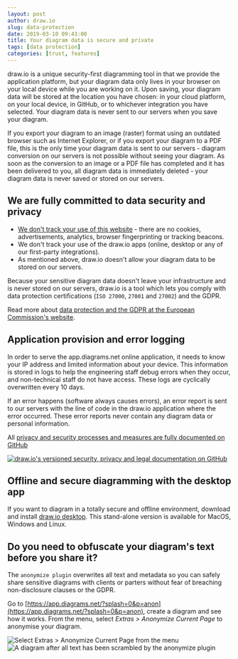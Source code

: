 ```yaml
---
layout: post
author: draw.io
slug: data-protection
date: 2019-03-10 09:43:00
title: Your diagram data is secure and private
tags: [data protection]
categories: [trust, features]
---
```


draw.io is a unique security-first diagramming tool in that we provide the application platform, but your diagram data only lives in your browser on your local device while you are working on it. Upon saving, your diagram data will be stored at the location you have chosen: in your cloud platform, on your local device, in GitHub, or to whichever integration you have selected. Your diagram data is never sent to our servers when you save your diagram.

If you export your diagram to an image (raster) format using an outdated browser such as Internet Explorer, or if you export your diagram to a PDF file, this is the only time your diagram data is sent to our servers - diagram conversion on our servers is not possible without seeing your diagram. As soon as the conversion to an image or a PDF file has completed and it has been delivered to you, all diagram data is immediately deleted - your diagram data is never saved or stored on our servers.

## We are fully committed to data security and privacy

- [We don't track your use of this website](/blog/google-analytics.html) - there are no cookies, advertisements, analytics, browser fingerprinting or tracking beacons.
- We don't track your use of the draw.io apps (online, desktop or any of our first-party integrations).
- As mentioned above, draw.io doesn't allow your diagram data to be stored on our servers.

Because your sensitive diagram data doesn't leave your infrastructure and is never stored on our servers, draw.io is a tool which lets you comply with data protection certifications (``ISO 27000``, ``27001`` and ``27002``) and the GDPR.

Read more about [data protection and the GDPR at the European Commission's website](https://ec.europa.eu/info/law/law-topic/data-protection_en).

## Application provision and error logging

In order to serve the app.diagrams.net online application, it needs to know your IP address and limited information about your device. This information is stored in logs to help the engineering staff debug errors when they occur, and non-technical staff do not have access. These logs are cyclically overwritten every 10 days.

If an error happens (software always causes errors), an error report is sent to our servers with the line of code in the draw.io application where the error occurred. These error reports never contain any diagram data or personal information.

All [privacy and security processes and measures are fully documented on GitHub](https://github.com/jgraph/security-privacy-legal)

<a href="https://github.com/jgraph/security-privacy-legal"><img src="/assets/img/blog/security-privacy-legal-github.png" style="max-width:100%;height:auto;" alt="draw.io's versioned security, privacy and legal documentation on GitHub"></a>

## Offline and secure diagramming with the desktop app

If you want to diagram in a totally secure and offline environment, download and install [draw.io desktop](https://get.diagrams.net). This stand-alone version is available for MacOS, Windows and Linux.

## Do you need to obfuscate your diagram's text before you share it?

The ``anonymize plugin`` overwrites all text and metadata so you can safely share sensitive diagrams with clients or parters without fear of breaching non-disclosure clauses or the GDPR.

Go to [https://app.diagrams.net/?splash=0&p=anon](https://app.diagrams.net/?splash=0&p=anon), create a diagram and see how it works. From the menu, select _Extras > Anonymize Current Page_ to anonymise your diagram.

<img src="/assets/img/blog/extras-anonymize-menu.png" style="max-width:100%;height:auto;" alt="Select Extras > Anonymize Current Page from the menu">

<img src="/assets/img/blog/anonymize-plugin-example.png" alt="A diagram after all text has been scrambled by the anonymize plugin" style="max-width:100%;height:auto;" >
